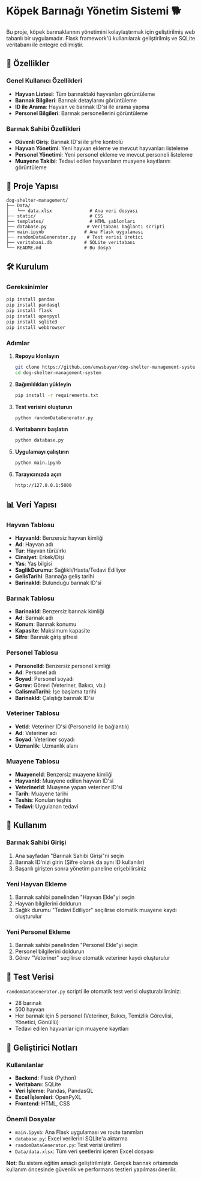 # Köpek Barınağı Yönetim Sistemi 🐕

Bu proje, köpek barınaklarının yönetimini kolaylaştırmak için geliştirilmiş web tabanlı bir uygulamadır. Flask framework'ü kullanılarak geliştirilmiş ve SQLite veritabanı ile entegre edilmiştir.

## 🚀 Özellikler

### Genel Kullanıcı Özellikleri
- **Hayvan Listesi**: Tüm barınaktaki hayvanları görüntüleme
- **Barınak Bilgileri**: Barınak detaylarını görüntüleme
- **ID ile Arama**: Hayvan ve barınak ID'si ile arama yapma
- **Personel Bilgileri**: Barınak personellerini görüntüleme

### Barınak Sahibi Özellikleri
- **Güvenli Giriş**: Barınak ID'si ile şifre kontrolü
- **Hayvan Yönetimi**: Yeni hayvan ekleme ve mevcut hayvanları listeleme
- **Personel Yönetimi**: Yeni personel ekleme ve mevcut personeli listeleme
- **Muayene Takibi**: Tedavi edilen hayvanların muayene kayıtlarını görüntüleme

## 📁 Proje Yapısı

```
dog-shelter-management/
├── Data/
│   └── data.xlsx              # Ana veri dosyası
├── static/                    # CSS
├── templates/                 # HTML şablonları
├── database.py               # Veritabanı bağlantı scripti
├── main.ipynb               # Ana Flask uygulaması
├── randomDataGenerator.py    # Test verisi üretici
├── veritabani.db            # SQLite veritabanı
└── README.md                # Bu dosya
```

## 🛠️ Kurulum

### Gereksinimler
```bash
pip install pandas
pip install pandasql
pip install flask
pip install openpyxl
pip install sqlite3
pip install webbrowser
```

### Adımlar
1. **Repoyu klonlayın**
   ```bash
   git clone https://github.com/enwsbayar/dog-shelter-management-system.git
   cd dog-shelter-management-system
   ```

2. **Bağımlılıkları yükleyin**
   ```bash
   pip install -r requirements.txt
   ```

3. **Test verisini oluşturun**
   ```bash
   python randomDataGenerator.py
   ```

4. **Veritabanını başlatın**
   ```bash
   python database.py
   ```

5. **Uygulamayı çalıştırın**
   ```bash
   python main.ipynb
   ```

6. **Tarayıcınızda açın**
   ```
   http://127.0.0.1:5000
   ```

## 📊 Veri Yapısı

### Hayvan Tablosu
- **HayvanId**: Benzersiz hayvan kimliği
- **Ad**: Hayvan adı
- **Tur**: Hayvan türü/ırkı
- **Cinsiyet**: Erkek/Dişi
- **Yas**: Yaş bilgisi
- **SaglikDurumu**: Sağlıklı/Hasta/Tedavi Ediliyor
- **GelisTarihi**: Barınağa geliş tarihi
- **BarinakId**: Bulunduğu barınak ID'si

### Barınak Tablosu
- **BarinakId**: Benzersiz barınak kimliği
- **Ad**: Barınak adı
- **Konum**: Barınak konumu
- **Kapasite**: Maksimum kapasite
- **Sifre**: Barınak giriş şifresi

### Personel Tablosu
- **PersonelId**: Benzersiz personel kimliği
- **Ad**: Personel adı
- **Soyad**: Personel soyadı
- **Gorev**: Görevi (Veteriner, Bakıcı, vb.)
- **CalismaTarihi**: İşe başlama tarihi
- **BarinakId**: Çalıştığı barınak ID'si

### Veteriner Tablosu
- **VetId**: Veteriner ID'si (PersonelId ile bağlantılı)
- **Ad**: Veteriner adı
- **Soyad**: Veteriner soyadı
- **Uzmanlik**: Uzmanlık alanı

### Muayene Tablosu
- **MuayeneId**: Benzersiz muayene kimliği
- **HayvanId**: Muayene edilen hayvan ID'si
- **VeterinerId**: Muayene yapan veteriner ID'si
- **Tarih**: Muayene tarihi
- **Teshis**: Konulan teşhis
- **Tedavi**: Uygulanan tedavi

## 🔧 Kullanım

### Barınak Sahibi Girişi
1. Ana sayfadan "Barınak Sahibi Girişi"ni seçin
2. Barınak ID'nizi girin (Şifre olarak da aynı ID kullanılır)
3. Başarılı girişten sonra yönetim paneline erişebilirsiniz

### Yeni Hayvan Ekleme
1. Barınak sahibi panelinden "Hayvan Ekle"yi seçin
2. Hayvan bilgilerini doldurun
3. Sağlık durumu "Tedavi Ediliyor" seçilirse otomatik muayene kaydı oluşturulur

### Yeni Personel Ekleme
1. Barınak sahibi panelinden "Personel Ekle"yi seçin
2. Personel bilgilerini doldurun
3. Görev "Veteriner" seçilirse otomatik veteriner kaydı oluşturulur

## 🎯 Test Verisi

`randomDataGenerator.py` scripti ile otomatik test verisi oluşturabilirsiniz:
- 28 barınak
- 500 hayvan
- Her barınak için 5 personel (Veteriner, Bakıcı, Temizlik Görevlisi, Yönetici, Gönüllü)
- Tedavi edilen hayvanlar için muayene kayıtları

## 📝 Geliştirici Notları

### Kullanılanlar
- **Backend**: Flask (Python)
- **Veritabanı**: SQLite
- **Veri İşleme**: Pandas, PandasQL
- **Excel İşlemleri**: OpenPyXL
- **Frontend**: HTML, CSS

### Önemli Dosyalar
- `main.ipynb`: Ana Flask uygulaması ve route tanımları
- `database.py`: Excel verilerini SQLite'a aktarma
- `randomDataGenerator.py`: Test verisi üretimi
- `Data/data.xlsx`: Tüm veri şeetlerini içeren Excel dosyası

**Not**: Bu sistem eğitim amaçlı geliştirilmiştir. Gerçek barınak ortamında kullanım öncesinde güvenlik ve performans testleri yapılması önerilir.
